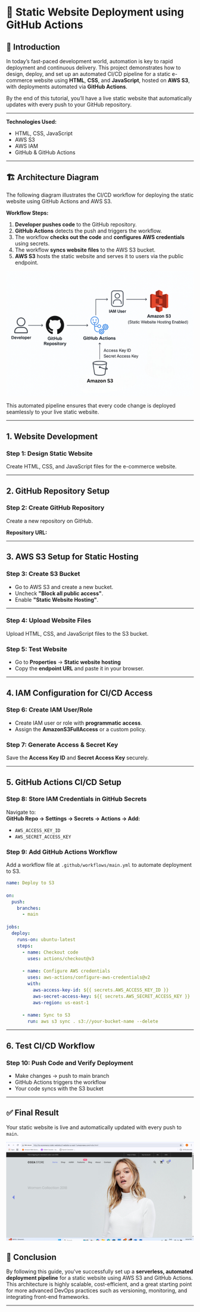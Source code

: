 # 🚀 Static Website Deployment using GitHub Actions

## 📌 Introduction

In today’s fast-paced development world, automation is key to rapid deployment and continuous delivery. This project demonstrates how to design, deploy, and set up an automated CI/CD pipeline for a static e-commerce website using **HTML**, **CSS**, and **JavaScript**, hosted on **AWS S3**, with deployments automated via **GitHub Actions**.

By the end of this tutorial, you’ll have a live static website that automatically updates with every push to your GitHub repository.

---

**Technologies Used:**

- HTML, CSS, JavaScript
- AWS S3
- AWS IAM
- GitHub & GitHub Actions

---

## 🏗️ Architecture Diagram

The following diagram illustrates the CI/CD workflow for deploying the static website using GitHub Actions and AWS S3.

**Workflow Steps:**

1. **Developer pushes code** to the GitHub repository.
2. **GitHub Actions** detects the push and triggers the workflow.
3. The workflow **checks out the code** and **configures AWS credentials** using secrets.
4. The workflow **syncs website files** to the AWS S3 bucket.
5. **AWS S3** hosts the static website and serves it to users via the public endpoint.

![Static Website Design](img/Architecture.png)

This automated pipeline ensures that every code change is deployed seamlessly to your live static website.

---

## 1. Website Development

### Step 1: Design Static Website

Create HTML, CSS, and JavaScript files for the e-commerce website.

---

## 2. GitHub Repository Setup

### Step 2: Create GitHub Repository

Create a new repository on GitHub.

**Repository URL:**

---

## 3. AWS S3 Setup for Static Hosting

### Step 3: Create S3 Bucket

- Go to AWS S3 and create a new bucket.
- Uncheck **"Block all public access"**.
- Enable **"Static Website Hosting"**.

---

### Step 4: Upload Website Files

Upload HTML, CSS, and JavaScript files to the S3 bucket.

### Step 5: Test Website

- Go to **Properties** → **Static website hosting**
- Copy the **endpoint URL** and paste it in your browser.

---

## 4. IAM Configuration for CI/CD Access

### Step 6: Create IAM User/Role

- Create IAM user or role with **programmatic access**.
- Assign the **AmazonS3FullAccess** or a custom policy.

### Step 7: Generate Access & Secret Key

Save the **Access Key ID** and **Secret Access Key** securely.

---

## 5. GitHub Actions CI/CD Setup

### Step 8: Store IAM Credentials in GitHub Secrets

Navigate to:  
**GitHub Repo → Settings → Secrets → Actions → Add:**

- `AWS_ACCESS_KEY_ID`
- `AWS_SECRET_ACCESS_KEY`

### Step 9: Add GitHub Actions Workflow

Add a workflow file at `.github/workflows/main.yml` to automate deployment to S3.

```yaml
name: Deploy to S3

on:
  push:
    branches:
      - main

jobs:
  deploy:
    runs-on: ubuntu-latest
    steps:
      - name: Checkout code
        uses: actions/checkout@v3

      - name: Configure AWS credentials
        uses: aws-actions/configure-aws-credentials@v2
        with:
          aws-access-key-id: ${{ secrets.AWS_ACCESS_KEY_ID }}
          aws-secret-access-key: ${{ secrets.AWS_SECRET_ACCESS_KEY }}
          aws-region: us-east-1

      - name: Sync to S3
        run: aws s3 sync . s3://your-bucket-name --delete
```

---

## 6. Test CI/CD Workflow

### Step 10: Push Code and Verify Deployment

- Make changes → push to main branch
- GitHub Actions triggers the workflow
- Your code syncs with the S3 bucket

---

## ✅ Final Result

Your static website is live and automatically updated with every push to `main`.

![Live Website](img/Live%20Website.png)

## 🧾 Conclusion

By following this guide, you've successfully set up a **serverless, automated deployment pipeline** for a static website using AWS S3 and GitHub Actions. This architecture is highly scalable, cost-efficient, and a great starting point for more advanced DevOps practices such as versioning, monitoring, and integrating front-end frameworks.

---
